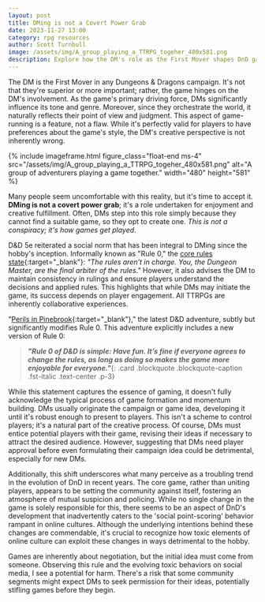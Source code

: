 ```yaml
---
layout: post
title: DMing is not a Covert Power Grab
date: 2023-11-27 13:00
category: rpg resources
author: Scott Turnbull
image: /assets/img/A_group_playing_a_TTRPG_togeher_480x581.png
description: Explore how the DM's role as the First Mover shapes DnD games, impacts player dynamics, and evolves with changing rules and online culture.
---
```


The DM is the First Mover in any Dungeons & Dragons campaign. It's not that they're superior or more important; rather, the game hinges on the DM's involvement. As the game's primary driving force, DMs significantly influence its tone and genre. Moreover, since they orchestrate the world, it naturally reflects their point of view and judgment. This aspect of game-running is a feature, not a flaw. While it's perfectly valid for players to have preferences about the game's style, the DM's creative perspective is not inherently wrong.

{% include imageframe.html
  figure_class="float-end ms-4"
  src="/assets/img/A_group_playing_a_TTRPG_togeher_480x581.png"
  alt="A group of adventurers playing a game together."
  width="480" height="581"
 %}

Many people seem uncomfortable with this reality, but it's time to accept it. **DMing is not a covert power grab**; it's a role undertaken for enjoyment and creative fulfillment. Often, DMs step into this role simply because they cannot find a suitable game, so they opt to create one. *This is not a conspiracy; it's how games get played*.

D&D 5e reiterated a social norm that has been integral to DMing since the hobby's inception. Informally known as "Rule 0," the [core rules state](https://www.dndbeyond.com/sources/dmg/introduction#TheDungeonMaster){:target="_blank"}: *"The rules aren’t in charge. You, the Dungeon Master, are the final arbiter of the rules."* However, it also advises the DM to maintain consistency in rulings and ensure players understand the decisions and applied rules. This highlights that while DMs may initiate the game, its success depends on player engagement. All TTRPGs  are inherently collaborative experiences.

"[Perils in Pinebrook](https://media.wizards.com/2023/downloads/dnd/Peril_in_Pinebrook_COMPLETE.pdf){:target="_blank"}," the latest D&D adventure, subtly but significantly modifies Rule 0. This adventure explicitly includes a new version of Rule 0:

> ***"Rule 0 of D&D is simple: Have fun. It’s fine if everyone agrees to change the rules, as long as doing so makes the game more enjoyable for everyone."***{: .card .blockquote .blockquote-caption .fst-italic .text-center .p-3}

While this statement captures the essence of gaming, it doesn't fully acknowledge the typical process of game formation and momentum building. DMs usually originate the campaign or game idea, developing it until it's robust enough to present to players. This isn't a scheme to control players; it's a natural part of the creative process. Of course, DMs must entice potential players with their game, revising their ideas if necessary to attract the desired audience. However, suggesting that DMs need player approval before even formulating their campaign idea could be detrimental, especially for new DMs.

Additionally, this shift underscores what many perceive as a troubling trend in the evolution of DnD in recent years. The core game, rather than uniting players, appears to be setting the community against itself, fostering an atmosphere of mutual suspicion and policing. While no single change in the game is solely responsible for this, there seems to be an aspect of DnD's development that inadvertently caters to the 'social point-scoring' behavior rampant in online cultures. Although the underlying intentions behind these changes are commendable, it's crucial to recognize how toxic elements of online culture can exploit these changes in ways detrimental to the hobby.

Games are inherently about negotiation, but the initial idea must come from someone. Observing this rule and the evolving toxic behaviors on social media, I see a potential for harm. There's a risk that some community segments might expect DMs to seek permission for their ideas, potentially stifling games before they begin.